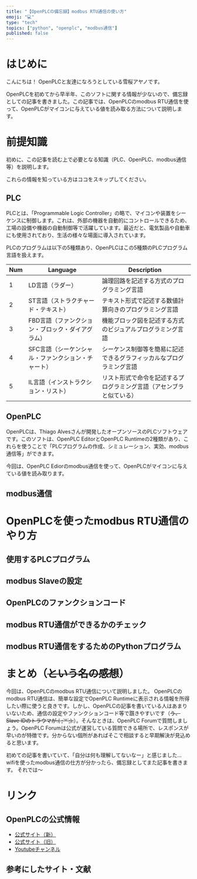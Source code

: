 ```yaml
---
title: "【OpenPLCの備忘録】modbus RTU通信の使い方"
emoji: "💻"
type: "tech" 
topics: ["python", "openplc", "modbus通信"]
published: false
---
```


# はじめに
こんにちは！
OpenPLCと友達になろうとしている雪桜アヤノです。

OpenPLCを初めてから早半年、このソフトに関する情報が少ないので、備忘録としての記事を書きました。この記事では、OpenPLCのmodbus RTU通信を使って、OpenPLCがマイコンに与えている値を読み取る方法について説明します。

# 前提知識
初めに、この記事を読む上で必要となる知識（PLC、OpenPLC、modbus通信等）を説明します。

これらの情報を知っている方はココをスキップしてください。

## PLC
PLCとは、「Programmable Logic Controller」の略で、マイコンや装置をシーケンスに制御します。これは、外部の機器を自動的にコントロールできるため、 工場の設備や機器の自動制御等で活躍しています。最近だと、電気製品や自動車にも使用されており、生活の様々な場面に導入されています。

PLCのプログラムは以下の5種類あり、OpenPLCはこの5種類のPLCプログラム言語を扱えます。

| Num | Language                                            | Description                                                          |
| --- | --------------------------------------------------- | -------------------------------------------------------------------- |
| 1   | LD言語（ラダー）                                    | 論理回路を記述する方式のプログラミング言語                           |
| 2   | ST言語（ストラクチャード・テキスト）                | テキスト形式で記述する数値計算向きのプログラミング言語               |
| 3   | FBD言語（ファンクション・ブロック・ダイアグラム）   | 機能ブロック図を記述する方式のビジュアルプログラミング言語           |
| 4   | SFC言語（シーケンシャル・ファンクション・チャート） | シーケンス制御等を簡易に記述できるグラフィッカルなプログラミング言語 |
| 5   | IL言語（インストラクション・リスト）                | リスト形式で命令を記述するプログラミング言語（アセンブラと似ている） |

## OpenPLC
OpenPLCは、Thiago Alvesさんが開発したオープンソースのPLCソフトウェアです。このソフトは、OpenPLC EditorとOpenPLC Runtimeの2種類があり、これらを使うことで「PLCプログラムの作成、シミュレーション、実効、modbus通信等」ができます。

今回は、OpenPLC Ediorのmodbus通信を使って、OpenPLCがマイコンに与えている値を読み取ります。

## modbus通信


# OpenPLCを使ったmodbus RTU通信のやり方
## 使用するPLCプログラム

## modbus Slaveの設定

## OpenPLCのファンクションコード

## modbus RTU通信ができるかのチェック

## modbus RTU通信をするためのPythonプログラム


# まとめ（~~という名の感想~~）
今回は、OpenPLCのmodbus RTU通信について説明しました。
OpenPLCのmodbus RTU通信は、簡単な設定でOpenPLC Runtimeに表示される情報を所得したい際に使うと良きです。しかし、OpenPLCの記事を書いている人はあまりいないため、通信の設定やファンクションコード等で躓きやすいです（~~う、Slave IDのトラウマが:( ;˙꒳˙;):~~）。そんなときは、OpenPLC Forumで質問しましょう。OpenPLC Forumは公式が運営している質問できる場所で、レスポンスが早いのが特徴です。分からない個所があればそこで相談すると早期解決が見込めると思います。

初めての記事を書いていて、「自分は何も理解してないなー」と感じました...
wifiを使ったmodbus通信の仕方が分かったら、備忘録としてまた記事を書きます。
それでは～

# リンク
## OpenPLCの公式情報
- [公式サイト（新）](https://autonomylogic.com/)
- [公式サイト（旧）](https://openplcproject.github.io/)
- [Youtubeチャンネル](https://www.youtube.com/@openplc)

## 参考にしたサイト・文献
